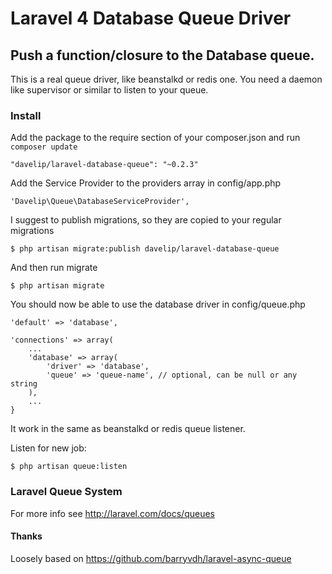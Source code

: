 # Laravel 4 Database Queue Driver

## Push a function/closure to the Database queue.
This is a real queue driver, like beanstalkd or redis one.
You need a daemon like supervisor or similar to listen to your queue.

### Install
Add the package to the require section of your composer.json and run `composer update`

    "davelip/laravel-database-queue": "~0.2.3"

Add the Service Provider to the providers array in config/app.php

    'Davelip\Queue\DatabaseServiceProvider',
    
I suggest to publish migrations, so they are copied to your regular migrations

    $ php artisan migrate:publish davelip/laravel-database-queue

And then run migrate 

    $ php artisan migrate 

You should now be able to use the database driver in config/queue.php

    'default' => 'database',
    
    'connections' => array(
        ...
        'database' => array(
            'driver' => 'database',
            'queue' => 'queue-name', // optional, can be null or any string
        ),
        ...
    }

It work in the same as beanstalkd or redis queue listener.

Listen for new job:

    $ php artisan queue:listen


### Laravel Queue System
For more info see http://laravel.com/docs/queues

#### Thanks
Loosely based on https://github.com/barryvdh/laravel-async-queue
